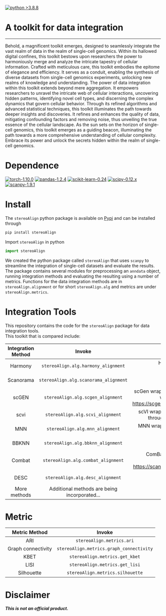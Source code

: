 [![python >3.8.8](https://img.shields.io/badge/python-3.8.8-brightgreen)](https://www.python.org/)          
# A toolkit for data integration
***        
Behold, a magnificent toolkit emerges, designed to seamlessly integrate the vast realm of data in the realm of single-cell genomics.   Within its hallowed digital confines, this toolkit bestows upon researchers the power to harmoniously merge and analyze the intricate tapestry of cellular information. Crafted with meticulous care, this toolkit embodies the epitome of elegance and efficiency.   It serves as a conduit, enabling the synthesis of diverse datasets from single-cell genomics experiments, unlocking new realms of knowledge and understanding. The power of data integration within this toolkit extends beyond mere aggregation.   It empowers researchers to unravel the intricate web of cellular interactions, uncovering hidden patterns, identifying novel cell types, and discerning the complex dynamics that govern cellular behavior. Through its refined algorithms and advanced statistical techniques, this toolkit illuminates the path towards deeper insights and discoveries.   It refines and enhances the quality of data, mitigating confounding factors and removing noise, thus unveiling the true essence of the cellular landscape. As the sun sets on the horizon of single-cell genomics, this toolkit emerges as a guiding beacon, illuminating the path towards a more comprehensive understanding of cellular complexity.   Embrace its power and unlock the secrets hidden within the realm of single-cell genomics.          
            
# Dependence        
[![torch-1.10.0](https://img.shields.io/badge/torch-1.10.0-red)](https://pytorch.org/get-started/previous-versions/)
[![pandas-1.2.4](https://img.shields.io/badge/pandas-1.2.4-lightgrey)](https://github.com/pandas-dev/pandas)
[![scikit-learn-0.24](https://img.shields.io/badge/scikit-0.24.x-brightgreen)](https://github.com/scikit-learn/scikit-learn/tree/0.24.X)
[![scipy-0.12.x](https://img.shields.io/badge/scipy-0.12.x-yellow)](https://github.com/scipy/scipy/tree/maintenance/0.12.x)
[![scanpy-1.9.1](https://img.shields.io/badge/scanpy-1.9.1-informational)](https://pypi.org/project/scanpy/)           
                
# Install         
The `stereoAlign` python package is available on [Pypi]() and can be installed through      
```python
pip install stereoAlign
```            
Import `stereoAlign` in python  
```python
import stereoAlign
```
We created the python package called `stereoAlign` that uses `scanpy` to streamline the integration of single-cell datasets and evaluate the results. The package contains several modules for preprocessing an `anndata` object, running integration methods and evaluating the resulting using a number of metrics. Functions for the data integration methods are in `stereoAlign.alignment` or for short `stereoAlign.alg` and metrics are under `stereoAlign.metrics`.
       
        
# Integration Tools        
This repository contains the code for the `stereoAlign` package for data integration tools.           
This toolkit that is compared include:          

| **Integration Method** |                  **Invoke**                  |                                                                                                   **Describe**                                                                                                   |
|:----------------------:|:--------------------------------------------:|:----------------------------------------------------------------------------------------------------------------------------------------------------------------------------------------------------------------:|
|        Harmony         |     `stereoAlign.alg.harmony_alignment`      |                                                        Harmony wrapper function based on `harmony-pytorch` <https://github.com/lilab-bcb/harmony-pytorch>                                                        |
|       Scanorama        |    `stereoAlign.alg.scanorama_alignment`     |                                                             Scanorama wrapper function based on `scanorama` <https://github.com/brianhie/scanorama>                                                              |
|         scGEN          |      `stereoAlign.alg.scgen_alignment`       | scGen wrapper function based on `scgen` <https://github.com/theislab/scgen> with parametrization taken from the tutorial `notebook` <https://scgen.readthedocs.io/en/stable/tutorials/scgen_batch_removal.html>. |
|          scvi          |       `stereoAlign.alg.scvi_alignment`       |                                     scVI wrapper function based on scvi-tools version >=0.16.0 (available through <https://docs.scvi-tools.org/en/stable/installation.html>)                                     |
|          MNN           |       `stereoAlign.alg.mnn_alignment`        |                                                  MNN wrapper function (``mnnpy`` implementation) based on `mnnpy package` <https://github.com/chriscainx/mnnpy>                                                  |
|         BBKNN          |      `stereoAlign.alg.bbknn_alignment`       |                                                               BBKNN wrapper function based on `bbknn package` <https://github.com/Teichlab/bbknn>                                                                |
|         Combat         |      `stereoAlign.alg.combat_alignment`      |                      ComBat wrapper function (``scanpy`` implementation) using scanpy implementation of `Combat` <https://scanpy.readthedocs.io/en/stable/generated/scanpy.pp.combat.html>                       |
|          DESC          |       `stereoAlign.alg.desc_alignment`       |                                                                 DESC wrapper function based on `desc package` <https://github.com/eleozzr/desc>                                                                  |
|      More methods      | Additional methods are being incorporated... |                                                                                                                                                                                                                  |

        
# Metric        
|  **Metric Method**  | **Invoke**                               |
|:-------------------:|:-----------------------------------------:|
|         ARI         | `stereoAlign.metrics.ari`                |
| Graph connectivity  | `stereoAlign.metrics.graph_connectivity` |
|        KBET         | `stereoAlign.metrics.get_kbet`           |
|        LISI         | `stereoAlign.metrics.get_lisi`           |
|     Silhouette      | `stereoAlign.metrics.silhouette`         |
        

 
# Disclaimer        
***This is not an official product.***    
            
            